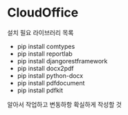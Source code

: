 # CloudOffice


설치 필요 라이브러리 목록

- pip install comtypes
- pip install reportlab
- pip install djangorestframework
- pip install docx2pdf
- pip install python-docx
- pip install pdfdocument
- pip install pdfkit

알아서 작업하고 변동하항 확실하게 작성할 것
